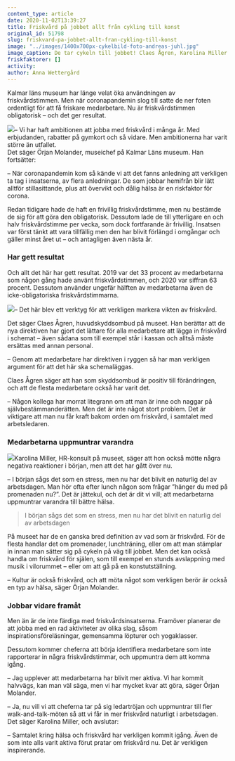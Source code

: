 ```yaml
---
content_type: article
date: 2020-11-02T13:39:27
title: Friskvård på jobbet allt från cykling till konst
original_id: 51798
slug: friskvard-pa-jobbet-allt-fran-cykling-till-konst
image: "../images/1400x700px-cykelbild-foto-andreas-juhl.jpg"
image_caption: De tar cykeln till jobbet! Claes Ågren, Karolina Miller och Örjan Molander på Kalmar Läns museum är alla nöjda med friskvårdssatsningen på sin arbetsplats, nära kajen i Kalmar.
friskfaktorer: []
activity:
author: Anna Wettergård
---
```


Kalmar läns museum har länge velat öka användningen av friskvårdstimmen. Men när coronapandemin slog till satte de ner foten ordentligt för att få friskare medarbetare. Nu är friskvårdstimmen obligatorisk – och det ger resultat.

[![](https://www.suntarbetsliv.se/wp-content/uploads/2020/11/200x220-orjan-molander.png)](https://www.suntarbetsliv.se/wp-content/uploads/2020/11/200x220-orjan-molander.png)– Vi har haft ambitionen att jobba med friskvård i många år. Med erbjudanden, rabatter på gymkort och så vidare. Men ambitionerna har varit större än utfallet.  
Det säger Örjan Molander, museichef på Kalmar Läns museum. Han fortsätter:

– När coronapandemin kom så kände vi att det fanns anledning att verkligen ta tag i insatserna, av flera anledningar. De som jobbar hemifrån blir lätt alltför stillasittande, plus att övervikt och dålig hälsa är en riskfaktor för corona.

Redan tidigare hade de haft en frivillig friskvårdstimme, men nu bestämde de sig för att göra den obligatorisk. Dessutom lade de till ytterligare en och halv friskvårdstimme per vecka, som dock fortfarande är frivillig. Insatsen var först tänkt att vara tillfällig men den har blivit förlängd i omgångar och gäller minst året ut – och antagligen även nästa år.

### Har gett resultat

Och allt det här har gett resultat. 2019 var det 33 procent av medarbetarna som någon gång hade använt friskvårdstimmen, och 2020 var siffran 63 procent. Dessutom använder ungefär hälften av medarbetarna även de icke-obligatoriska friskvårdstimmarna.

[![](https://www.suntarbetsliv.se/wp-content/uploads/2020/11/200x220-claes-agren.png)](https://www.suntarbetsliv.se/wp-content/uploads/2020/11/200x220-claes-agren.png)– Det här blev ett verktyg för att verkligen markera vikten av friskvård.

Det säger Claes Ågren, huvudskyddsombud på museet. Han berättar att de nya direktiven har gjort det lättare för alla medarbetare att lägga in friskvård i schemat – även sådana som till exempel står i kassan och alltså måste ersättas med annan personal.

– Genom att medarbetare har direktiven i ryggen så har man verkligen argument för att det här ska schemaläggas.

Claes Ågren säger att han som skyddsombud är positiv till förändringen, och att de flesta medarbetare också har varit det.

– Någon kollega har morrat litegrann om att man är inne och naggar på självbestämmanderätten. Men det är inte något stort problem. Det är viktigare att man nu får kraft bakom orden om friskvård, i samtalet med arbetsledaren.

### Medarbetarna uppmuntrar varandra

[![](https://www.suntarbetsliv.se/wp-content/uploads/2020/11/200x220-karolina_miller.png)](https://www.suntarbetsliv.se/wp-content/uploads/2020/11/200x220-karolina_miller.png)Karolina Miller, HR-konsult på museet, säger att hon också mötte några negativa reaktioner i början, men att det har gått över nu.

– I början sågs det som en stress, men nu har det blivit en naturlig del av arbetsdagen. Man hör ofta efter lunch någon som frågar ”hänger du med på promenaden nu?”. Det är jättekul, och det är dit vi vill; att medarbetarna uppmuntrar varandra till bättre hälsa.

> I början sågs det som en stress, men nu har det blivit en naturlig del av arbetsdagen

På museet har de en ganska bred definition av vad som är friskvård. För de flesta handlar det om promenader, lunchträning, eller om att man stämplar in innan man sätter sig på cykeln på väg till jobbet. Men det kan också handla om friskvård för själen, som till exempel en stunds avslappning med musik i vilorummet – eller om att gå på en konstutställning.

– Kultur är också friskvård, och att möta något som verkligen berör är också en typ av hälsa, säger Örjan Molander.

### Jobbar vidare framåt

Men än är de inte färdiga med friskvårdsinsatserna. Framöver planerar de att jobba med en rad aktiviteter av olika slag, såsom inspirationsföreläsningar, gemensamma löpturer och yogaklasser.

Dessutom kommer cheferna att börja identifiera medarbetare som inte rapporterar in några friskvårdstimmar, och uppmuntra dem att komma igång.

– Jag upplever att medarbetarna har blivit mer aktiva. Vi har kommit halvvägs, kan man väl säga, men vi har mycket kvar att göra, säger Örjan Molander.

– Ja, nu vill vi att cheferna tar på sig ledartröjan och uppmuntrar till fler walk-and-talk-möten så att vi får in mer friskvård naturligt i arbetsdagen. Det säger Karolina Miller, och avslutar:

– Samtalet kring hälsa och friskvård har verkligen kommit igång. Även de som inte alls varit aktiva förut pratar om friskvård nu. Det är verkligen inspirerande.
